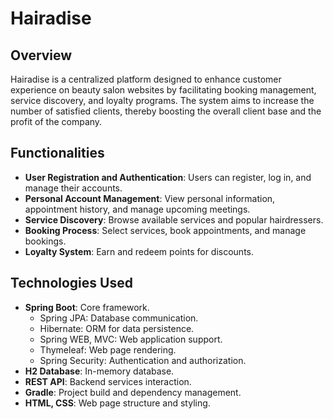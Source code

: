 # Hairadise

## Overview
Hairadise is a centralized platform designed to enhance customer experience on beauty salon websites by facilitating booking management, service discovery, and loyalty programs. The system aims to increase the number of satisfied clients, thereby boosting the overall client base and the profit of the company.

## Functionalities
- **User Registration and Authentication**: Users can register, log in, and manage their accounts.
- **Personal Account Management**: View personal information, appointment history, and manage upcoming meetings.
- **Service Discovery**: Browse available services and popular hairdressers.
- **Booking Process**: Select services, book appointments, and manage bookings.
- **Loyalty System**: Earn and redeem points for discounts.

## Technologies Used
- **Spring Boot**: Core framework.
  - Spring JPA: Database communication.
  - Hibernate: ORM for data persistence.
  - Spring WEB, MVC: Web application support.
  - Thymeleaf: Web page rendering.
  - Spring Security: Authentication and authorization.
- **H2 Database**: In-memory database.
- **REST API**: Backend services interaction.
- **Gradle**: Project build and dependency management.
- **HTML, CSS**: Web page structure and styling.
